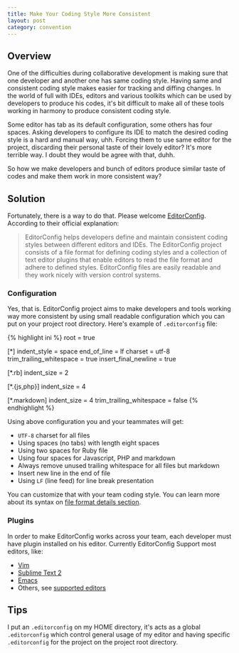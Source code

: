 ```yaml
---
title: Make Your Coding Style More Consistent
layout: post
category: convention
---
```


## Overview

One of the difficulties during collaborative development is making sure that one developer and another one has same coding style. Having same and consistent coding style makes easier for tracking and diffing changes. In the world of full with IDEs, editors and various toolkits which can be used by developers to produce his codes, it's bit difficult to make all of these tools working in harmony to produce consistent coding style.

Some editor has tab as its default configuration, some others has four spaces. Asking developers to configure its IDE to match the desired coding style is a hard and manual way, uhh. Forcing them to use same editor for the project, discarding their personal taste of their lovely editor? It's more terrible way. I doubt they would be agree with that, duhh.

So how we make developers and bunch of editors produce similar taste of codes and make them work in more consistent way?

## Solution

Fortunately, there is a way to do that. Please welcome [EditorConfig](http://editorconfig.org/). According to their official explanation:

> EditorConfig helps developers define and maintain consistent coding styles between different editors and IDEs. The EditorConfig project consists of a file format for defining coding styles and a collection of text editor plugins that enable editors to read the file format and adhere to defined styles. EditorConfig files are easily readable and they work nicely with version control systems.

### Configuration

Yes, that is. EditorConfig project aims to make developers and tools working way more consistent by using small readable configuration which you can put on your project root directory. Here's example of `.editorconfig` file:

{% highlight ini %}
root = true

[*]
indent_style = space
end_of_line = lf
charset = utf-8
trim_trailing_whitespace = true
insert_final_newline = true

[*.rb]
indent_size = 2

[*.{js,php}]
indent_size = 4

[*.markdown]
indent_size = 4
trim_trailing_whitespace = false
{% endhighlight %}

Using above configuration you and your teammates will get:

- `UTF-8` charset for all files
- Using spaces (no tabs) with length eight spaces
- Using two spaces for Ruby file
- Using four spaces for Javascript, PHP and markdown
- Always remove unused trailing whitespace for all files but markdown
- Insert new line in the end of file
- Using `LF` (line feed) for line break presentation

You can customize that with your team coding style. You can learn more about its syntax on [file format details section](http://editorconfig.org/#file-format-details).

### Plugins

In order to make EditorConfig works across your team, each developer must have plugin installed on his editor. Currently EditorConfig Support most editors, like:

- [Vim](https://github.com/editorconfig/editorconfig-vim)
- [Sublime Text 2](https://github.com/sindresorhus/editorconfig-sublime)
- [Emacs](https://github.com/editorconfig/editorconfig-emacs)
- Others, see [supported editors](http://editorconfig.org/#download)

## Tips

I put an `.editorconfig` on my HOME directory, it's acts as a global `.editorconfig` which control general usage of my editor and having specific `.editorconfig` for the project on the project root directory.

